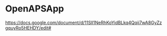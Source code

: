 # OpenAPSApp

https://docs.google.com/document/d/11Sll1NeRhKoYidBLkq4Qqii7wA8GyZzgquyRo5HEHDY/edit#
